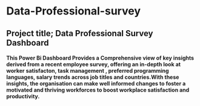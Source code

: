 # Data-Professional-survey
## Project title; Data Professional Survey Dashboard

#### This Power Bi Dashboard Provides a Comprehensive view of key insights derived from a recent employee survey, offering an in-depth look at worker satisfacton, task management , preferred programming languages, salary trends across job titles and countries.With these insights, the organisation can make well informed changes to foster a motivated and thriving workforces to boost workplace satisfaction and productivity.
